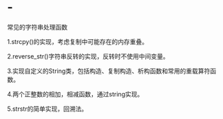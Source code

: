 # -
常见的字符串处理函数

1.strcpy()的实现，考虑复制中可能存在的内存重叠。

2.reverse_str()字符串反转的实现，反转时不使用中间变量。

3.实现自定义的String类，包括构造、复制构造、析构函数和常用的重载算符函数。

4.两个正整数的相加，相减函数，通过string实现。

5.strstr的简单实现，回溯法。
